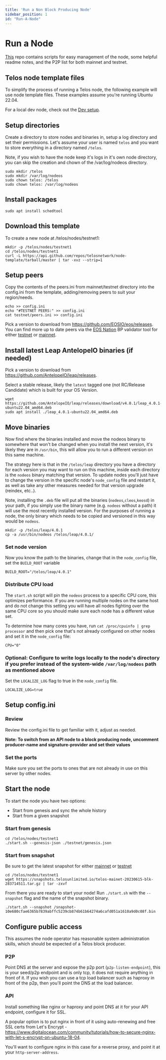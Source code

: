 ```yaml
---
title: 'Run a Non Block Producing Node'
sidebar_position: 1
id: "Run-A-Node"
---
```


# Run a Node

[This](https://github.com/telosnetwork/node-template)  repo contains scripts for easy management of the node, some helpful readme notes, and the P2P list for both mainnet and testnet.


## Telos node template files

To simplify the process of running a Telos node, the following example will use node template files. These examples assume you're running Ubuntu 22.04.

For a local dev node, check out the [Dev setup](https://github.com/telosnetwork/node-template/blob/master/DEV_SETUP.md).

## Setup directories

Create a directory to store nodes and binaries in, setup a log directory and set their permissions. Let's assume your user is named `telos` and you want to store everything in a directory named `/telos`.

Note, if you wish to have the node keep it's logs in it's own node directory, you can skip the creation and chown of the /var/log/nodeos directory.

```shell
sudo mkdir /telos
sudo mkdir /var/log/nodeos
sudo chown telos: /telos
sudo chown telos: /var/log/nodeos
```

## Install packages
``` shell
sudo apt install schedtool
```

## Download this template
To create a new node at /telos/nodes/testnet1:
```shell
mkdir -p /telos/nodes/testnet1
cd /telos/nodes/testnet1
curl -L https://api.github.com/repos/telosnetwork/node-template/tarball/master | tar -xvz --strip=1
```

## Setup peers

Copy the contents of the peers.ini from mainnet/testnet directory into the config.ini from the template, adding/removing peers to suit your region/needs.
```shell
echo >> config.ini
echo "#TESTNET PEERS:" >> config.ini
cat testnet/peers.ini >> config.ini
```

Pick a version to download from https://github.com/EOSIO/eos/releases.
You can find more up to date peers via the [EOS Nation](https://eosnation.io/) BP validator tool for either [testnet](https://validate.eosnation.io/telostest/) or [mainnet](https://validate.eosnation.io/telos/).

## Install latest Leap AntelopeIO binaries (if needed)

Pick a version to download from https://github.com/AntelopeIO/leap/releases.

Select a stable release, likely the `latest` tagged one (not RC/Release Candidate) which is built for your OS Version.
```shell
wget https://github.com/AntelopeIO/leap/releases/download/v4.0.1/leap_4.0.1-ubuntu22.04_amd64.deb
sudo apt install ./leap_4.0.1-ubuntu22.04_amd64.deb
```

## Move binaries
Now find where the binaries installed and move the nodeos binary to somewhere that won't be changed when you install the next version, it's likely they are in `/usr/bin`, this will allow you to run a different version on this same machine.

The strategy here is that in the `/telos/leap` directory you have a directory for each version you may want to run on this machine, inside each directory is the `nodeos` binary matching that version.  To update nodes you'll just have to change the version in the specific node's `node_config` file and restart it, as well as take any other measures needed for that version upgrade (reindex, etc..).

Note, installing the `.deb` file will put all the binaries (`nodeos`,`cleos`,`keosd`) in your path, if you simply use the binary name (e.g. `nodeos` without a path) it will use the most recently installed version.  For the purposes of running a node, the only binary which needs to be copied and versioned in this way would be `nodeos`.
```shell
mkdir -p /telos/leap/4.0.1
cp -a /usr/bin/nodeos /telos/leap/4.0.1/
```

### Set node version
Now you know the path to the binaries, change that in the `node_config` file, set the `BUILD_ROOT` variable
```
BUILD_ROOT="/telos/leap/4.0.1"
```

### Distribute CPU load
The `start.sh` script will pin the `nodeos` process to a specific CPU core, this optimizes performance.  If you are running multiple nodes on the same host and do not change this setting you will have all nodes fighting over the same CPU core so you should make sure each node has a different value set.

To determine how many cores you have, run `cat /proc/cpuinfo | grep processor` and then pick one that's not already configured on other nodes and set it in the `node_config` file:
```
CPU="0"
```

### Optional: Configure to write logs locally to the node's directory if you prefer instead of the system-wide `/var/log/nodeos` path as mentioned above
Set the `LOCALIZE_LOG` flag to true in the `node_config` file.
```
LOCALIZE_LOG=true
```

## Setup config.ini
### Review
Review the config.ini file to get familiar with it, adjust as needed.

__Note: To switch from an API node to a block producing node, uncomment producer-name and signature-provider and set their values__

### Set the ports
Make sure you set the ports to ones that are not already in use on this server by other nodes.

## Start the node
To start the node you have two options:

 - Start from genesis and sync the whole history
 - Start from a given snapshot
  
### Start from genesis
```shell
cd /telos/nodes/testnet1
./start.sh --genesis-json ./testnet/genesis.json
```
### Start from snapshot
Be sure to get the latest snapshot for either [mainnet](https://snapshots.telosunlimited.io/) or [testnet](https://snapshots.eosnation.io/)
```shell
cd /telos/nodes/testnet1
wget https://snapshots.telosunlimited.io/telos-mainet-20230615-blk-283714511.tar.gz | tar -zxvf
```
From there you are ready to start your node! Run `./start.sh` with the `--snapshot` flag and the name of the snapshot binary.
```shell
./start.sh --snapshot /snapshot-10e680cfae6365b7839abffc5239cb874b61b64274a6cafd051a1610a9d0c08f.bin
```

## Configure public access
This assumes the node operator has reasonable system administration skills, which should be expected of a Telos block producer.
### P2P
Point DNS at the server and expose the p2p port (`p2p-listen-endpoint`), this is your seed/p2p endpoint and is only tcp, it does not require anything in front of it.  If you wish you can use a tcp load balancer such as haproxy in front of the p2p, then you'll point the DNS at the load balancer.
### API
Install something like nginx or haproxy and point DNS at it for your API endpoint, configure it for SSL.

A popular option is to put nginx in front of it using auto-renewing and free SSL certs from Let's Encrypt - https://www.digitalocean.com/community/tutorials/how-to-secure-nginx-with-let-s-encrypt-on-ubuntu-18-04.

You'll want to configure nginx in this case for a reverse proxy, and point it at your `http-server-address`.
